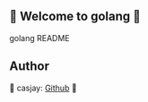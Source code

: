 ## 👋 Welcome to golang 🚀  

golang README  
  
  
## Author  

🤖 casjay: [Github](https://github.com/casjay) 🤖  
